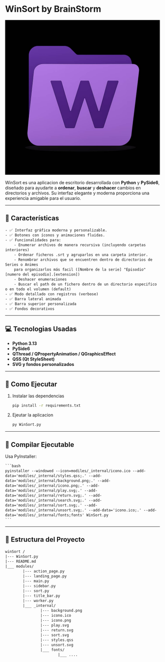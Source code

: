 # WinSort by BrainStorm

![Icono](modules/_internal/icono.ico)

WinSort es una aplicacion de escritorio desarrollada con **Python** y **PySide6**, 
diseñado para ayudarte a **ordenar**, **buscar** y **deshacer** cambios en directorios y archivos. 
Su interfaz elegante y moderna proporciona una experiencia amigable para el usuario.

---

## 🛑 Características

    - ✅ Interfaz gráfica moderna y personalizable.
    - ✅ Botones con íconos y animaciones fluidas.
    - ✅ Funcionalidades para:
        - Enumerar archivos de manera recursiva (incluyendo carpetas interiores)
        - Ordenar ficheros .srt y agruparlos en una carpeta interior.
        - Renombrar archivos que se encuentren dentro de directorios de Series o Animes
        para organizarlos más facil ([Nombre de la serie] "Episodio" [numero del episodio].[extension])
        - Deshacer enumeraciones
        - Buscar el path de un fichero dentro de un directorio especifico o en todo el volumen (default)
    - ✅ Modo detallado con registros (verbose)
    - ✅ Barra lateral animada
    - ✅ Barra superior personalizada
    - ✅ Fondos decorativos

---

## 💻 Tecnologias Usadas

- **Python 3.13**
- **PySide6**
-  **QThread / QPropertyAnimation / QGraphicsEffect**
- **QSS (Qt StyleSheet)**
- **SVG y fondos personalizados**

---

## 🚀 Como Ejecutar

1. Instalar las dependencias
    
    ```bash
    pip install -r requirements.txt
    ```

2. Ejeutar la aplicacion

    ```bash
    py WinSort.py
    ```

---

## 🧱 Compilar Ejecutable

Usa PyInstaller:

    ```bash
    pyinstaller --windowed --icon=modiles/_internal/icono.ico --add-data='modiles/_internal/styles.qss;.' --add-data='modiles/_internal/background.png;.' --add-data='modiles/_internal/icono.png;.' --add-data='modiles/_internal/play.svg;.' --add-data='modiles/_internal/return.svg;.' --add-data='modiles/_internal/search.svg;.' --add-data='modiles/_internal/sort.svg;.' --add-data='modiles/_internal/unsort.svg;.' --add-data='icono.ico;.' --add-data='modiles/_internal/fonts;fonts' WinSort.py
    ```

---

## 📁 Estructura del Proyecto

    winSort /
    |--- WinSort.py
    |--- README.md
    |___ modules/
            |--- action_page.py
            |--- landing_page.py
            |--- main.py
            |--- sidebar.py
            |--- sort.py
            |--- title_bar.py
            |--- worker.py
            |___ _internal/
                    |--- background.png
                    |--- icono.ico
                    |--- icono.png
                    |--- play.svg
                    |--- return.svg
                    |--- sort.svg
                    |--- styles.qss
                    |--- unsort.svg
                    |___ fonts/
                            |___ ....